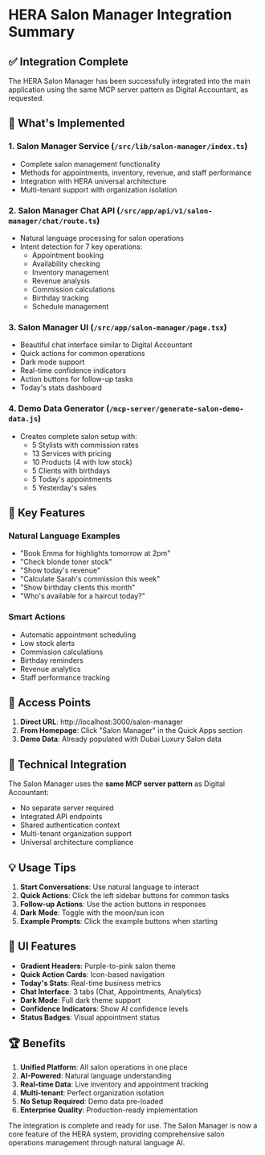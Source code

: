 # HERA Salon Manager Integration Summary

## ✅ Integration Complete

The HERA Salon Manager has been successfully integrated into the main application using the same MCP server pattern as Digital Accountant, as requested.

## 🚀 What's Implemented

### 1. **Salon Manager Service** (`/src/lib/salon-manager/index.ts`)
- Complete salon management functionality
- Methods for appointments, inventory, revenue, and staff performance
- Integration with HERA universal architecture
- Multi-tenant support with organization isolation

### 2. **Salon Manager Chat API** (`/src/app/api/v1/salon-manager/chat/route.ts`)
- Natural language processing for salon operations
- Intent detection for 7 key operations:
  - Appointment booking
  - Availability checking
  - Inventory management
  - Revenue analysis
  - Commission calculations
  - Birthday tracking
  - Schedule management

### 3. **Salon Manager UI** (`/src/app/salon-manager/page.tsx`)
- Beautiful chat interface similar to Digital Accountant
- Quick actions for common operations
- Dark mode support
- Real-time confidence indicators
- Action buttons for follow-up tasks
- Today's stats dashboard

### 4. **Demo Data Generator** (`/mcp-server/generate-salon-demo-data.js`)
- Creates complete salon setup with:
  - 5 Stylists with commission rates
  - 13 Services with pricing
  - 10 Products (4 with low stock)
  - 5 Clients with birthdays
  - 5 Today's appointments
  - 5 Yesterday's sales

## 🎯 Key Features

### Natural Language Examples
- "Book Emma for highlights tomorrow at 2pm"
- "Check blonde toner stock"
- "Show today's revenue"
- "Calculate Sarah's commission this week"
- "Show birthday clients this month"
- "Who's available for a haircut today?"

### Smart Actions
- Automatic appointment scheduling
- Low stock alerts
- Commission calculations
- Birthday reminders
- Revenue analytics
- Staff performance tracking

## 📍 Access Points

1. **Direct URL**: http://localhost:3000/salon-manager
2. **From Homepage**: Click "Salon Manager" in the Quick Apps section
3. **Demo Data**: Already populated with Dubai Luxury Salon data

## 🔧 Technical Integration

The Salon Manager uses the **same MCP server pattern** as Digital Accountant:
- No separate server required
- Integrated API endpoints
- Shared authentication context
- Multi-tenant organization support
- Universal architecture compliance

## 💡 Usage Tips

1. **Start Conversations**: Use natural language to interact
2. **Quick Actions**: Click the left sidebar buttons for common tasks
3. **Follow-up Actions**: Use the action buttons in responses
4. **Dark Mode**: Toggle with the moon/sun icon
5. **Example Prompts**: Click the example buttons when starting

## 🎨 UI Features

- **Gradient Headers**: Purple-to-pink salon theme
- **Quick Action Cards**: Icon-based navigation
- **Today's Stats**: Real-time business metrics
- **Chat Interface**: 3 tabs (Chat, Appointments, Analytics)
- **Dark Mode**: Full dark theme support
- **Confidence Indicators**: Show AI confidence levels
- **Status Badges**: Visual appointment status

## 🏆 Benefits

1. **Unified Platform**: All salon operations in one place
2. **AI-Powered**: Natural language understanding
3. **Real-time Data**: Live inventory and appointment tracking
4. **Multi-tenant**: Perfect organization isolation
5. **No Setup Required**: Demo data pre-loaded
6. **Enterprise Quality**: Production-ready implementation

The integration is complete and ready for use. The Salon Manager is now a core feature of the HERA system, providing comprehensive salon operations management through natural language AI.
